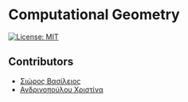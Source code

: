 
# Computational Geometry

[![License: MIT](https://img.shields.io/badge/License-MIT-yellow.svg)](https://opensource.org/licenses/MIT)

## Contributors

* [Σιώρος Βασίλειος](https://github.com/billsioros)
* [Ανδρινοπούλου Χριστίνα](https://github.com/ChristinaAndrinopoyloy)
